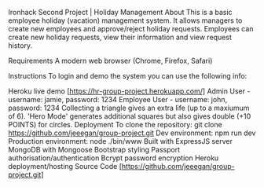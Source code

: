 Ironhack Second Project | Holiday Management
About
This is a basic employee holiday (vacation) management system. It allows managers to create new employees and approve/reject holiday requests. Employees can create new holiday requests, view their information and view request history.

Requirements
A modern web browser (Chrome, Firefox, Safari)

Instructions
To login and demo the system you can use the following info:

Heroku live demo [https://hr-group-project.herokuapp.com/]
Admin User - username: jamie, password: 1234
Employee User - username: john, password: 1234 Collecting a triangle gives an extra life (up to a maxiumum of 6). 'Hero Mode' generates additional squares but also gives double (+10 POINTS) for circles.
Deployment
To clone the repository: git clone https://github.com/jeeegan/group-project.git
Dev environment: npm run dev
Production environment: node ./bin/www
Built with
ExpressJS server
MongoDB with Mongoose
Bootstrap styling
Passport authorisation/authentication
Bcrypt password encryption
Heroku deployment/hosting
Source Code
[https://github.com/jeeegan/group-project.git]
